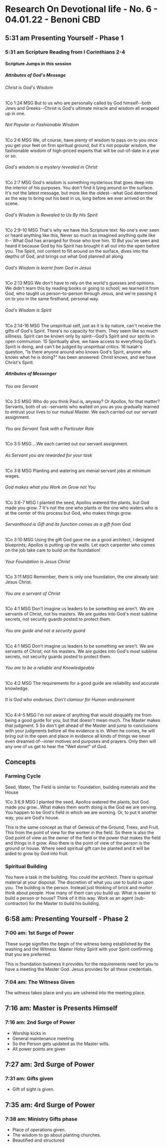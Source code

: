 # Research On Devotional life - No. 6 - 04.01.22 - Benoni CBD

## 5:31 am Presenting Yourself - Phase 1

### 5:31 am Scripture Reading from I Corinthians 2-4

#### Scripture Jumps in this session

##### Attributes of God's Message

###### Christ is God's Wisdom

1Co 1:24 MSG  But to us who are personally called by God himself--both Jews and Greeks--Christ is God's ultimate miracle and wisdom all wrapped up in one.

###### Not Popular or Fashionable Wisdom

1Co 2:6 MSG  We, of course, have plenty of wisdom to pass on to you once you get your feet on firm spiritual ground, but it's not popular wisdom, the fashionable wisdom of high-priced experts that will be out-of-date in a year or so.

###### God's wisdom is a mystery revealed in Christ

1Co 2:7 MSG  God's wisdom is something mysterious that goes deep into the interior of his purposes. You don't find it lying around on the surface. It's not the latest message, but more like the oldest--what God determined as the way to bring out his best in us, long before we ever arrived on the scene.

###### God's Wisdom is Revealed to Us By His Spirit

1Co 2:9-10 MSG  That's why we have this Scripture text: No one's ever seen or heard anything like this, Never so much as imagined anything quite like it-- What God has arranged for those who love him.  10  But you've seen and heard it because God by his Spirit has brought it all out into the open before you. The Spirit, not content to flit around on the surface, dives into the depths of God, and brings out what God planned all along.

###### God's Wisdom is learnt from God in Jesus

1Co 2:13 MSG  We don't have to rely on the world's guesses and opinions. We didn't learn this by reading books or going to school; we learned it from God, who taught us person-to-person through Jesus, and we're passing it on to you in the same firsthand, personal way.

###### God's Wisdom is Spirit

1Co 2:14-16 MSG  The unspiritual self, just as it is by nature, can't receive the gifts of God's Spirit. There's no capacity for them. They seem like so much silliness. Spirit can be known only by spirit--God's Spirit and our spirits in open communion.  15  Spiritually alive, we have access to everything God's Spirit is doing, and can't be judged by unspiritual critics.  16  Isaiah's question, "Is there anyone around who knows God's Spirit, anyone who knows what he is doing?" has been answered: Christ knows, and we have Christ's Spirit.

##### Attributes of Messenger

###### You are Servant

1Co 3:5 MSG Who do you think Paul is, anyway? Or Apollos, for that matter? Servants, both of us--servants who waited on you as you gradually learned to entrust your lives to our mutual Master. We each carried out our servant assignment.

###### You are Servant Task with a Particular Role

1Co 3:5 MSG ...We each carried out our servant assignment.

###### As Servant you are rewarded for your task

1Co 3:8 MSG  Planting and watering are menial servant jobs at minimum wages.

###### God makes what you Work on Grow not You

1Co 3:6-7 MSG  I planted the seed, Apollos watered the plants, but God made you grow.  7  It's not the one who plants or the one who waters who is at the center of this process but God, who makes things grow.

###### Servanthood is Gift and its function comes as a gift from God

1Co 3:10 MSG  Using the gift God gave me as a good architect, I designed blueprints; Apollos is putting up the walls. Let each carpenter who comes on the job take care to build on the foundation!

###### Your Foundation is Jesus Christ

1Co 3:11 MSG  Remember, there is only one foundation, the one already laid: Jesus Christ.

###### You are a servant of Christ

1Co 4:1 MSG  Don't imagine us leaders to be something we aren't. We are servants of Christ, not his masters. We are guides into God's most sublime secrets, not security guards posted to protect them.

###### You are guide and not a security guard

1Co 4:1 MSG  Don't imagine us leaders to be something we aren't. We are servants of Christ, not his masters. We are guides into God's most sublime secrets, not security guards posted to protect them.

###### You are to be a reliable and Knowledgeable

1Co 4:2 MSG  The requirements for a good guide are reliability and accurate knowledge.

###### It is God who endorses. Don't clamour for Human endorsement

1Co 4:4-5 MSG  I'm not aware of anything that would disqualify me from being a good guide for you, but that doesn't mean much. The Master makes that judgment.  5  So don't get ahead of the Master and jump to conclusions with your judgments before all the evidence is in. When he comes, he will bring out in the open and place in evidence all kinds of things we never even dreamed of--inner motives and purposes and prayers. Only then will any one of us get to hear the "Well done!" of God.

## Concepts

### Farming Cycle

Seed, Water, The Field is similar to: Foundation, building materials and the House

1Co 3:6,9 MSG  I planted the seed, Apollos watered the plants, but God made you grow...What makes them worth doing is the God we are serving. You happen to be God's field in which we are working. Or, to put it another way, you are God's house.

This is the same concept as that of Genesis of the Ground, Trees, and Fruit. This from the point of view for the worker in the field. So there is also the God point of view as the owner of the field or the power that makes the field and things in it grow. Also there is the point of view of the person is the ground or house. Where seed spiritual gift can be planted and it will be aided to grow by God into fruit.

### Spiritual Building

You have a task in the building. You could the architect. There is spiritual material at your disposal. The discretion of what you use to build in upon you. The building is the person. Instead just thinking of brick and mortor think about people. How many of them can you build up. What is easier to build a person or house? Think of it this way. Work as an agent (sub-contractor) for the Master to build his building.

## 6:58 am: Presenting Yourself - Phase 2

### 7:00 am: 1st Surge of Power

These surge signifies the begin of the witness being established by the washing and the Witness. Master Holsy Spirit with your Spirit confirming that you are preferred.

This is foundation business it provides for the requirements need for you to have a meeting the Master God. Jesus provides for all these credentials.

### 7:04 am: The Witness Given

The witness takes place and you are ushered into the meeting place.

## 7:16 am: Master is Presents Himself

### 7:16 am: 2nd Surge of Power

* Worship kicks in
* General maintenance meeting
* So the Person gets updated as the Master wills.
* All power points are given

## 7:27 am: 3rd Surge of Power

### 7:31 am: Gifts given

* Gift of sight is given.
  
## 7:35 am: 4rd Surge of Power

### 7:38 am: Ministry Gifts phase

* Place of operations given.
* The wisdom to go about planting churches.
* Beautified and structured 